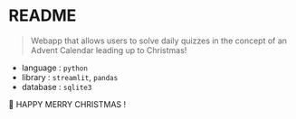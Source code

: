 # README

> Webapp that allows users to solve daily quizzes in the concept of an Advent Calendar leading up to Christmas!  
  
- language : `python`
- library : `streamlit`, `pandas`
- database : `sqlite3`

🎅 HAPPY MERRY CHRISTMAS !

